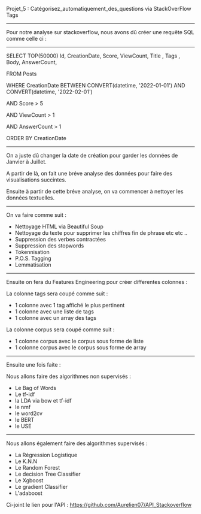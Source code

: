 Projet_5 : Catégorisez_automatiquement_des_questions via StackOverFlow Tags

------------------------------------------------------------------------------------------------------------------------------------------------

Pour notre analyse sur stackoverflow, nous avons dû créer une requête SQL comme celle ci :

------------------------------------------------------------------------------------------------------------------------------------------------

SELECT TOP(50000) Id, CreationDate, Score, ViewCount, Title , Tags , Body, AnswerCount,

FROM Posts

WHERE CreationDate BETWEEN CONVERT(datetime, '2022-01-01') AND CONVERT(datetime, '2022-02-01')

AND Score > 5

AND ViewCount > 1

AND AnswerCount > 1

ORDER BY CreationDate

------------------------------------------------------------------------------------------------------------------------------------------------

On a juste dû changer la date de création pour garder les données de Janvier à Juillet.

A partir de là, on fait une bréve analyse des données pour faire des visualisations succintes.

Ensuite à partir de cette bréve analyse, on va commencer à nettoyer les données textuelles.

------------------------------------------------------------------------------------------------------------------------------------------------

On va faire comme suit :

- Nettoyage HTML via Beautiful Soup
- Nettoyage du texte pour supprimer les chiffres fin de phrase etc etc ..
- Suppression des verbes contractées
- Suppression des stopwords
- Tokennisation
- P.O.S. Tagging
- Lemmatisation

------------------------------------------------------------------------------------------------------------------------------------------------

Ensuite on fera du Features Engineering pour créer differentes colonnes :


La colonne tags sera coupé comme suit :

- 1 colonne avec 1 tag affiché le plus pertinent 
- 1 colonne avec une liste de tags
- 1 colonne avec un array des tags 

La colonne corpus sera coupé comme suit :

- 1 colonne corpus avec le corpus sous forme de liste
- 1 colonne corpus avec le corpus sous forme de array

------------------------------------------------------------------------------------------------------------------------------------------------

Ensuite une fois faite :

Nous allons faire des algorithmes non supervisés :

- Le Bag of Words 
- Le tf-idf 
- la LDA via bow et tf-idf 
- le nmf 
- le word2cv
- le BERT
- le USE

------------------------------------------------------------------------------------------------------------------------------------------------

Nous allons également faire des algorithmes supervisés :

- La Régression Logistique
- Le K.N.N
- Le Random Forest
- Le decision Tree Classifier 
- Le Xgboost
- Le gradient Classifier
- L'adaboost

Ci-joint le lien pour l'API :
https://github.com/Aurelien07/API_Stackoverflow

